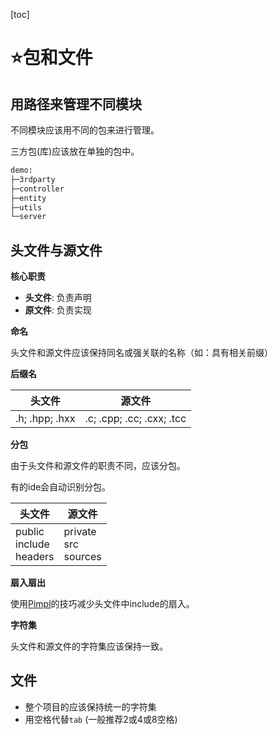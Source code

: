 [toc]

# ⭐包和文件

## 用路径来管理不同模块

不同模块应该用不同的包来进行管理。

三方包(库)应该放在单独的包中。

```bash
demo:
├─3rdparty
├─controller
├─entity
├─utils
└─server
```

## 头文件与源文件

**核心职责**

- **头文件**: 负责声明
- **原文件**: 负责实现

**命名**

头文件和源文件应该保持同名或强关联的名称（如：具有相关前缀）

**后缀名**

| 头文件         | 源文件                    |
| -------------- | ------------------------- |
| .h; .hpp; .hxx | .c; .cpp; .cc; .cxx; .tcc |

**分包**

由于头文件和源文件的职责不同，应该分包。

有的ide会自动识别分包。

| 头文件                           | 源文件                        |
| -------------------------------- | ----------------------------- |
| public<br />include<br />headers | private<br />src<br />sources |

**扇入扇出**

使用[Pimpl](https://github.com/isocpp/CppCoreGuidelines/blob/master/CppCoreGuidelines.md#Ri-pimpl)的技巧减少头文件中include的扇入。

**字符集**

头文件和源文件的字符集应该保持一致。

## 文件

- 整个项目的应该保持统一的字符集
- 用空格代替`tab` (一般推荐2或4或8空格)

